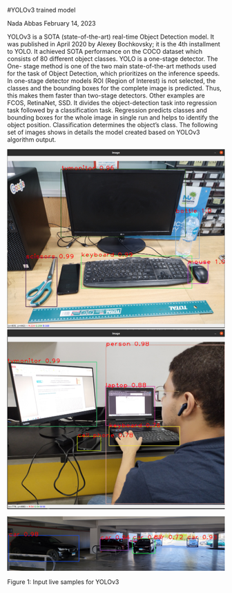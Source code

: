 #YOLOv3 trained model

Nada Abbas February 14, 2023

YOLOv3 is a SOTA (state-of-the-art) real-time Object Detection model. It was published in April 2020 by Alexey Bochkovsky; it is the 4th installment to YOLO. It achieved SOTA performance on the COCO dataset which consists of 80 different object classes. YOLO is a one-stage detector. The One- stage method is one of the two main state-of-the-art methods used for the task of Object Detection, which prioritizes on the inference speeds. In one-stage detector models ROI (Region of Interest) is not selected, the classes and the bounding boxes for the complete image is predicted. Thus, this makes them faster than two-stage detectors. Other examples are FCOS, RetinaNet, SSD. It divides the object-detection task into regression task followed by a classification task. Regression predicts classes and bounding boxes for the whole image in single run and helps to identify the object position. Classification determines the object’s class. The following set of images shows in details the model created based on YOLOv3 algorithm output.

![](yolo1.png)![](yolo2.png)

![](yolo3.png)

Figure 1: Input live samples for YOLOv3

